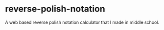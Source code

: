 # reverse-polish-notation
A web based reverse polish notation calculator that I made in middle school.
